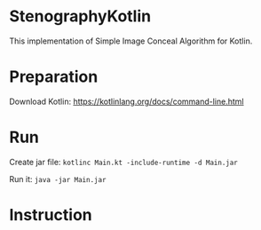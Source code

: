 # StenographyKotlin
This implementation of Simple Image Conceal Algorithm for Kotlin.

# Preparation
Download Kotlin: https://kotlinlang.org/docs/command-line.html

# Run
Create jar file:
`kotlinc Main.kt -include-runtime -d Main.jar`

Run it:
`java -jar Main.jar`

# Instruction
